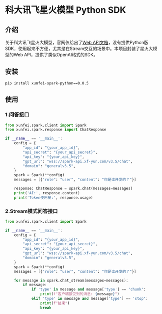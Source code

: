 # 科大讯飞星火模型 Python SDK

## 介绍

关于科大讯飞星火大模型，官网仅给出了[Web API文档](https://www.xfyun.cn/doc/spark/Web.html)，没有提供Python版SDK，使用起来不方便，尤其是在Stream交互的场景中。本项目封装了星火大模型的Web API，提供了类似OpenAI格式的SDK。

## 安装

```
pip install xunfei-spark-python==0.0.5
```

## 使用

### 1.问答接口

```python
from xunfei.spark.client import Spark
from xunfei.spark.response import ChatResponse

if __name__ == '__main__':
    config = {
        "app_id": "{your_app_id}",
        "api_secret": "{your_api_secret}",
        "api_key": "{your_api_key}",
        "gpt_url": "wss://spark-api.xf-yun.com/v3.5/chat",
        "domain": "generalv3.5",
    }
    spark = Spark(**config)
    messages = [{"role": "user", "content": "你是谁开发的？"}]

    response: ChatResponse = spark.chat(messages=messages)
    print('AI:', response.content)
    print('Token使用量:', response.usage)
```

### 2.Stream模式问答接口
    
```python
from xunfei.spark.client import Spark

if __name__ == '__main__':
    config = {
        "app_id": "{your_app_id}",
        "api_secret": "{your_api_secret}",
        "api_key": "{your_api_key}",
        "gpt_url": "wss://spark-api.xf-yun.com/v3.5/chat",
        "domain": "generalv3.5",
    }
    spark = Spark(**config)
    messages = [{"role": "user", "content": "你是谁开发的？"}]

    for message in spark.chat_stream(messages=messages):
        if message:
            if 'type' in message and message['type'] == 'chunk':
                print(f"客户端接受到的消息: {message}")
            elif 'type' in message and message['type'] == 'stop':
                print(f"结束")
                break
```